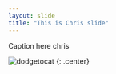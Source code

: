 ```yaml
---
layout: slide
title: "This is Chris slide"
---
```


Caption here chris

![dodgetocat](https://octodex.github.com/images/dodgetocat_v2.png)
{: .center}
